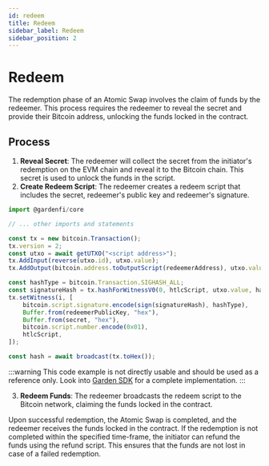 ```yaml
---
id: redeem
title: Redeem
sidebar_label: Redeem
sidebar_position: 2
---
```


# Redeem

The redemption phase of an Atomic Swap involves the claim of funds by the redeemer. This process requires the redeemer to reveal the secret and provide their Bitcoin address, unlocking the funds locked in the contract.

## Process

1. **Reveal Secret**: The redeemer will collect the secret from the initiator's redemption on the EVM chain and reveal it to the Bitcoin chain. This secret is used to unlock the funds in the script.
2. **Create Redeem Script**: The redeemer creates a redeem script that includes the secret, redeemer's public key and redeemer's signature.

```typescript
import @gardenfi/core

// ... other imports and statements

const tx = new bitcoin.Transaction();
tx.version = 2;
const utxo = await getUTXO("<script address>");
tx.AddInput(reverse(utxo.id), utxo.value);
tx.AddOutput(bitcoin.address.toOutputScript(redeemerAddress), utxo.value - 1000); // 1000 is the fee

const hashType = bitcoin.Transaction.SIGHASH_ALL;
const signatureHash = tx.hashForWitnessV0(0, htlcScript, utxo.value, hashType);
tx.setWitness(i, [
    bitcoin.script.signature.encode(sign(signatureHash), hashType),
    Buffer.from(redeemerPublicKey, "hex"),
    Buffer.from(secret, "hex"),
    bitcoin.script.number.encode(0x01),
    htlcScript,
]);

const hash = await broadcast(tx.toHex());
```

:::warning
This code example is not directly usable and should be used as a reference only. Look into [Garden SDK](/docs/developers/sdk/Sdk.md) for a complete implementation.
:::

3. **Redeem Funds**: The redeemer broadcasts the redeem script to the Bitcoin network, claiming the funds locked in the contract.

Upon successful redemption, the Atomic Swap is completed, and the redeemer receives the funds locked in the contract. If the redemption is not completed within the specified time-frame, the initiator can refund the funds using the refund script. This ensures that the funds are not lost in case of a failed redemption.

